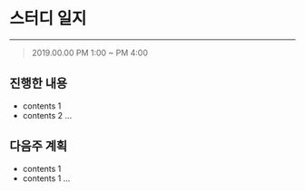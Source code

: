 # 스터디 일지 
---
> 2019.00.00 PM 1:00 ~ PM 4:00

## 진행한 내용 
- contents 1
- contents 2
...

## 다음주 계획 
- contents 1
- contents 1
...
